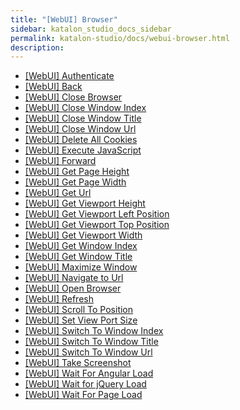 ```yaml
---
title: "[WebUI] Browser" 
sidebar: katalon_studio_docs_sidebar
permalink: katalon-studio/docs/webui-browser.html 
description: 
---
```

*   [\[WebUI\] Authenticate](/display/KD/%5BWebUI%5D+Authenticate)
*   [\[WebUI\] Back](/display/KD/%5BWebUI%5D+Back)
*   [\[WebUI\] Close Browser](/display/KD/%5BWebUI%5D+Close+Browser)
*   [\[WebUI\] Close Window Index](/display/KD/%5BWebUI%5D+Close+Window+Index)
*   [\[WebUI\] Close Window Title](/display/KD/%5BWebUI%5D+Close+Window+Title)
*   [\[WebUI\] Close Window Url](/display/KD/%5BWebUI%5D+Close+Window+Url)
*   [\[WebUI\] Delete All Cookies](/display/KD/%5BWebUI%5D+Delete+All+Cookies)
*   [\[WebUI\] Execute JavaScript](/display/KD/%5BWebUI%5D+Execute+JavaScript)
*   [\[WebUI\] Forward](/display/KD/%5BWebUI%5D+Forward)
*   [\[WebUI\] Get Page Height](/display/KD/%5BWebUI%5D+Get+Page+Height)
*   [\[WebUI\] Get Page Width](/display/KD/%5BWebUI%5D+Get+Page+Width)
*   [\[WebUI\] Get Url](/display/KD/%5BWebUI%5D+Get+Url)
*   [\[WebUI\] Get Viewport Height](/display/KD/%5BWebUI%5D+Get+Viewport+Height)
*   [\[WebUI\] Get Viewport Left Position](/display/KD/%5BWebUI%5D+Get+Viewport+Left+Position)
*   [\[WebUI\] Get Viewport Top Position](/display/KD/%5BWebUI%5D+Get+Viewport+Top+Position)
*   [\[WebUI\] Get Viewport Width](/display/KD/%5BWebUI%5D+Get+Viewport+Width)
*   [\[WebUI\] Get Window Index](/display/KD/%5BWebUI%5D+Get+Window+Index)
*   [\[WebUI\] Get Window Title](/display/KD/%5BWebUI%5D+Get+Window+Title)
*   [\[WebUI\] Maximize Window](/display/KD/%5BWebUI%5D+Maximize+Window)
*   [\[WebUI\] Navigate to Url](/display/KD/%5BWebUI%5D+Navigate+to+Url)
*   [\[WebUI\] Open Browser](/display/KD/%5BWebUI%5D+Open+Browser)
*   [\[WebUI\] Refresh](/display/KD/%5BWebUI%5D+Refresh)
*   [\[WebUI\] Scroll To Position](/display/KD/%5BWebUI%5D+Scroll+To+Position)
*   [\[WebUI\] Set View Port Size](/display/KD/%5BWebUI%5D+Set+View+Port+Size)
*   [\[WebUI\] Switch To Window Index](/display/KD/%5BWebUI%5D+Switch+To+Window+Index)
*   [\[WebUI\] Switch To Window Title](/display/KD/%5BWebUI%5D+Switch+To+Window+Title)
*   [\[WebUI\] Switch To Window Url](/display/KD/%5BWebUI%5D+Switch+To+Window+Url)
*   [\[WebUI\] Take Screenshot](/display/KD/%5BWebUI%5D+Take+Screenshot)
*   [\[WebUI\] Wait For Angular Load](/display/KD/%5BWebUI%5D+Wait+For+Angular+Load)
*   [\[WebUI\] Wait for jQuery Load](/display/KD/%5BWebUI%5D+Wait+for+jQuery+Load)
*   [\[WebUI\] Wait For Page Load](/display/KD/%5BWebUI%5D+Wait+For+Page+Load)